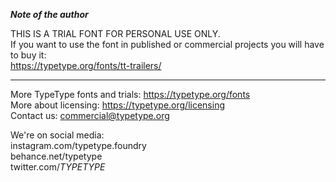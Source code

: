 ***Note of the author***

THIS IS A TRIAL FONT FOR PERSONAL USE ONLY.  
 If you want to use the font in published or commercial projects you will have to buy it:  
 <https://typetype.org/fonts/tt-trailers/>  
   
 ---  
   
 More TypeType fonts and trials: <https://typetype.org/fonts>  
 More about licensing: <https://typetype.org/licensing>  
 Contact us: <commercial@typetype.org>  
   
 We're on social media:  
 instagram.com/typetype.foundry  
 behance.net/typetype  
 twitter.com/_TYPETYPE_